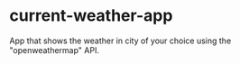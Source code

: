 # current-weather-app
App that shows the weather in city of your choice using the "openweathermap" API.
